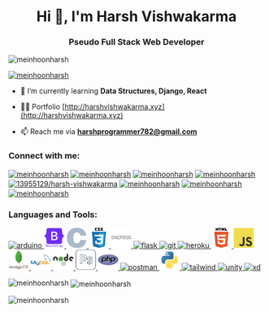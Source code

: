 <h1 align="center">Hi 👋, I'm Harsh Vishwakarma</h1>
<h3 align="center">Pseudo Full Stack Web Developer</h3>

<p align="left"> <img src="https://komarev.com/ghpvc/?username=meinhoonharsh&label=Profile%20views&color=0e75b6&style=flat" alt="meinhoonharsh" /> </p>

<p align="left"> <a href="https://github.com/ryo-ma/github-profile-trophy"><img src="https://github-profile-trophy.vercel.app/?username=meinhoonharsh" alt="meinhoonharsh" /></a> </p>

- 🌱 I’m currently learning **Data Structures, Django, React**

- 👨‍💻 Portfolio [http://harshvishwakarma.xyz](http://harshvishwakarma.xyz)

- 📫 Reach me via **harshprogrammer782@gmail.com**

<h3 align="left">Connect with me:</h3>
<p align="left">
<a href="https://codepen.io/meinhoonharsh" target="blank"><img align="center" src="https://cdn.jsdelivr.net/npm/simple-icons@3.0.1/icons/codepen.svg" alt="meinhoonharsh" height="30" width="40" /></a>
<a href="https://dev.to/meinhoonharsh" target="blank"><img align="center" src="https://cdn.jsdelivr.net/npm/simple-icons@3.0.1/icons/dev-dot-to.svg" alt="meinhoonharsh" height="30" width="40" /></a>
<a href="https://twitter.com/meinhoonharsh" target="blank"><img align="center" src="https://cdn.jsdelivr.net/npm/simple-icons@3.0.1/icons/twitter.svg" alt="meinhoonharsh" height="30" width="40" /></a>
<a href="https://linkedin.com/in/meinhoonharsh" target="blank"><img align="center" src="https://cdn.jsdelivr.net/npm/simple-icons@3.0.1/icons/linkedin.svg" alt="meinhoonharsh" height="30" width="40" /></a>
<a href="https://stackoverflow.com/users/13955129/harsh-vishwakarma" target="blank"><img align="center" src="https://cdn.jsdelivr.net/npm/simple-icons@3.0.1/icons/stackoverflow.svg" alt="13955129/harsh-vishwakarma" height="30" width="40" /></a>
<a href="https://fb.com/meinhoonharsh" target="blank"><img align="center" src="https://cdn.jsdelivr.net/npm/simple-icons@3.0.1/icons/facebook.svg" alt="meinhoonharsh" height="30" width="40" /></a>
<a href="https://instagram.com/meinhoonharsh" target="blank"><img align="center" src="https://cdn.jsdelivr.net/npm/simple-icons@3.0.1/icons/instagram.svg" alt="meinhoonharsh" height="30" width="40" /></a>
<a href="https://www.hackerrank.com/meinhoonharsh" target="blank"><img align="center" src="https://cdn.jsdelivr.net/npm/simple-icons@3.0.1/icons/hackerrank.svg" alt="meinhoonharsh" height="30" width="40" /></a>
</p>

<h3 align="left">Languages and Tools:</h3>
<p align="left"> <a href="https://www.arduino.cc/" target="_blank"> <img src="https://cdn.worldvectorlogo.com/logos/arduino-1.svg" alt="arduino" width="40" height="40"/> </a> <a href="https://getbootstrap.com" target="_blank"> <img src="https://raw.githubusercontent.com/devicons/devicon/master/icons/bootstrap/bootstrap-plain-wordmark.svg" alt="bootstrap" width="40" height="40"/> </a> <a href="https://www.cprogramming.com/" target="_blank"> <img src="https://raw.githubusercontent.com/devicons/devicon/master/icons/c/c-original.svg" alt="c" width="40" height="40"/> </a> <a href="https://www.w3schools.com/css/" target="_blank"> <img src="https://raw.githubusercontent.com/devicons/devicon/master/icons/css3/css3-original-wordmark.svg" alt="css3" width="40" height="40"/> </a> <a href="https://expressjs.com" target="_blank"> <img src="https://raw.githubusercontent.com/devicons/devicon/master/icons/express/express-original-wordmark.svg" alt="express" width="40" height="40"/> </a> <a href="https://flask.palletsprojects.com/" target="_blank"> <img src="https://www.vectorlogo.zone/logos/pocoo_flask/pocoo_flask-icon.svg" alt="flask" width="40" height="40"/> </a> <a href="https://git-scm.com/" target="_blank"> <img src="https://www.vectorlogo.zone/logos/git-scm/git-scm-icon.svg" alt="git" width="40" height="40"/> </a> <a href="https://heroku.com" target="_blank"> <img src="https://www.vectorlogo.zone/logos/heroku/heroku-icon.svg" alt="heroku" width="40" height="40"/> </a> <a href="https://www.w3.org/html/" target="_blank"> <img src="https://raw.githubusercontent.com/devicons/devicon/master/icons/html5/html5-original-wordmark.svg" alt="html5" width="40" height="40"/> </a> <a href="https://developer.mozilla.org/en-US/docs/Web/JavaScript" target="_blank"> <img src="https://raw.githubusercontent.com/devicons/devicon/master/icons/javascript/javascript-original.svg" alt="javascript" width="40" height="40"/> </a> <a href="https://www.mongodb.com/" target="_blank"> <img src="https://raw.githubusercontent.com/devicons/devicon/master/icons/mongodb/mongodb-original-wordmark.svg" alt="mongodb" width="40" height="40"/> </a> <a href="https://www.mysql.com/" target="_blank"> <img src="https://raw.githubusercontent.com/devicons/devicon/master/icons/mysql/mysql-original-wordmark.svg" alt="mysql" width="40" height="40"/> </a> <a href="https://nodejs.org" target="_blank"> <img src="https://raw.githubusercontent.com/devicons/devicon/master/icons/nodejs/nodejs-original-wordmark.svg" alt="nodejs" width="40" height="40"/> </a> <a href="https://www.photoshop.com/en" target="_blank"> <img src="https://raw.githubusercontent.com/devicons/devicon/master/icons/photoshop/photoshop-line.svg" alt="photoshop" width="40" height="40"/> </a> <a href="https://www.php.net" target="_blank"> <img src="https://raw.githubusercontent.com/devicons/devicon/master/icons/php/php-original.svg" alt="php" width="40" height="40"/> </a> <a href="https://postman.com" target="_blank"> <img src="https://www.vectorlogo.zone/logos/getpostman/getpostman-icon.svg" alt="postman" width="40" height="40"/> </a> <a href="https://www.python.org" target="_blank"> <img src="https://raw.githubusercontent.com/devicons/devicon/master/icons/python/python-original.svg" alt="python" width="40" height="40"/> </a> <a href="https://tailwindcss.com/" target="_blank"> <img src="https://www.vectorlogo.zone/logos/tailwindcss/tailwindcss-icon.svg" alt="tailwind" width="40" height="40"/> </a> <a href="https://unity.com/" target="_blank"> <img src="https://www.vectorlogo.zone/logos/unity3d/unity3d-icon.svg" alt="unity" width="40" height="40"/> </a> <a href="https://www.adobe.com/products/xd.html" target="_blank"> <img src="https://cdn.worldvectorlogo.com/logos/adobe-xd.svg" alt="xd" width="40" height="40"/> </a> </p>

<p><img align="left" src="https://github-readme-stats.vercel.app/api/top-langs?username=meinhoonharsh&show_icons=true&locale=en&layout=compact" alt="meinhoonharsh" /></p>

<p>&nbsp;<img align="center" src="https://github-readme-stats.vercel.app/api?username=meinhoonharsh&show_icons=true&locale=en" alt="meinhoonharsh" /></p>

<p><img align="center" src="https://github-readme-streak-stats.herokuapp.com/?user=meinhoonharsh&" alt="meinhoonharsh" /></p>

